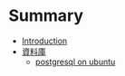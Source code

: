 # Summary

* [Introduction](README.md)
* [資料庫](database.md)
   * [postgresql on ubuntu](articles/postgresql_on_ubuntu.md)

